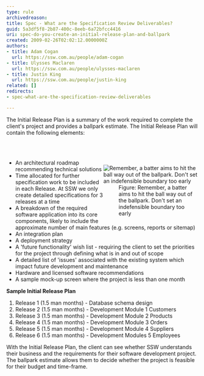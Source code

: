 ```yaml
---
type: rule
archivedreason: 
title: Spec - What are the Specification Review Deliverables?
guid: 5a3df5f8-2b87-400c-8eeb-6a72bfcc4416
uri: spec-do-you-create-an-initial-release-plan-and-ballpark
created: 2009-02-26T02:02:12.0000000Z
authors:
- title: Adam Cogan
  url: https://ssw.com.au/people/adam-cogan
- title: Ulysses Maclaren
  url: https://ssw.com.au/people/ulysses-maclaren
- title: Justin King
  url: https://ssw.com.au/people/justin-king
related: []
redirects:
- spec-what-are-the-specification-review-deliverables

---
```



The Initial Release Plan is a summary of the work required to complete the client's project and provides a ballpark estimate. The Initial Release Plan will contain the following elements&#58;

<br><excerpt class='endintro'></excerpt><br>

  <dl class="image" style="width&#58;249px;float&#58;right;clear&#58;both;">
    <dt><img border="0" src="/Management/RulesToBetterProjectManagement/PublishingImages/ProjectManagement_BallPark_Catch.jpg" alt="Remember, a batter aims to hit the ball way out of the ballpark. Don't set an indefensible boundary too early" class="ms-rteCustom-ImageArea" /> </dt>
    <dd><span class="ms-rteCustom-FigureNormal">Figure&#58; Remember, a batter aims to hit the ball way out of the ballpark. Don't set an indefensible boundary too early</span></dd>
</dl>
<ul>
    <li>An architectural roadmap recommending technical solutions </li>
    <li>Time allocated for further specification work to be included in each Release. At SSW we only create detailed specifications for 3 releases at a time </li>
    <li>A breakdown of the required software application into its core components, likely to include the approximate number of main features (e.g. screens, reports or sitemap) </li>
    <li>An integration plan </li>
    <li>A deployment strategy </li>
    <li>A 'future functionality' wish list - requiring the client to set the priorities for the project through defining what is in and out of scope </li>
    <li>A detailed list of 'issues' associated with the existing system which impact future development and maintenance </li>
    <li>Hardware and licensed software recommendations </li>
    <li>A sample mock-up screen where the project is less than one month</li>
</ul>
<p><strong>Sample Initial Release Plan</strong> </p>
<ol>
    <li>Release&#160;1 (1.5 man months) - Database schema design </li>
    <li>Release&#160;2 (1.5 man months) - Development Module 1 Customers </li>
    <li>Release&#160;3 (1.5 man months) - Development Module 2 Products </li>
    <li>Release&#160;4 (1.5 man months) - Development Module 3 Orders </li>
    <li>Release&#160;5 (1.5 man months) - Development Module 4 Suppliers </li>
    <li>Release&#160;6 (1.5 man months) - Development Modules 5 Employees</li>
</ol>
<p>With the Initial Release Plan, the client can see whether SSW understands their business and the requirements for their software development project. The ballpark estimate allows them to decide whether the project is feasible for their budget and time-frame. </p>
<p>&#160;</p>



